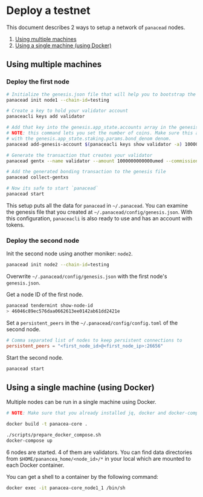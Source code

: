 # Deploy a testnet

This document describes 2 ways to setup a network of `panacead` nodes.

1. [Using multiple machines](#using-multiple-machines)
2. [Using a single machine (using Docker)](#using-a-single-machine-using-docker)


## Using multiple machines

### Deploy the first node

```bash
# Initialize the genesis.json file that will help you to bootstrap the network
panacead init node1 --chain-id=testing

# Create a key to hold your validator account
panaceacli keys add validator

# Add that key into the genesis.app_state.accounts array in the genesis file
# NOTE: this command lets you set the number of coins. Make sure this account has some coins
# with the genesis.app_state.staking.params.bond_denom denom.
panacead add-genesis-account $(panaceacli keys show validator -a) 100000000000000umed

# Generate the transaction that creates your validator
panacead gentx --name validator --amount 1000000000000umed --commission-rate 0.1 --commission-max-rate 0.2 --commission-max-change-rate 0.01  --min-self-delegation 1000000

# Add the generated bonding transaction to the genesis file
panacead collect-gentxs

# Now its safe to start `panacead`
panacead start
```
This setup puts all the data for `panacead` in `~/.panacead`.
You can examine the genesis file that you created at `~/.panacead/config/genesis.json`.
With this configuration, `panaceacli` is also ready to use and has an account with tokens.

### Deploy the second node

Init the second node using another moniker: `node2`.
```bash
panacead init node2 --chain-id=testing
```

Overwrite `~/.panacead/config/genesis.json` with the first node's `genesis.json`.

Get a node ID of the first node.
```bash
panacead tendermint show-node-id
> 46046c89ec576daa0662613ee0142ab61dd2421e
```

Set a `persistent_peers` in the `~/.panacead/config/config.toml` of the second node.
```toml
# Comma separated list of nodes to keep persistent connections to
persistent_peers = "<first_node_id>@<first_node_ip>:26656"
```

Start the second node.
```bash
panacead start
```


## Using a single machine (using Docker)

Multiple nodes can be run in a single machine using Docker.
```bash
# NOTE: Make sure that you already installed jq, docker and docker-compose

docker build -t panacea-core .

./scripts/prepare_docker_compose.sh
docker-compose up
```
6 nodes are started. 4 of them are validators.
You can find data directories from `$HOME/panancea_home/<node_id>/*` in your local which are mounted to each Docker container.

You can get a shell to a container by the following command:
```bash
docker exec -it panacea-core_node1_1 /bin/sh
```
